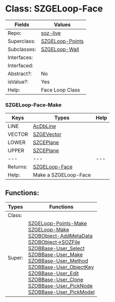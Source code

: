
# Class:	SZGELoop-Face

| Fields | Values |
| --------- | --------- |
| Repo: | [soz-live](/repos/soz-live.html) |
| Superclass: | [SZGELoop-Points](SZGELoop-Points.html) |
| Subclasses: | [SZGELoop-Wall](SZGELoop-Wall.html) |
| Interfaces: |  |
| Interfaced: |  |
| Abstract?: | No |
| isValue?: | Yes |
| Help: | Face Loop Class |

### SZGELoop-Face-Make

| Keys | Types | Help |
| --------- | --------- | --------- |
| LINE | [AcDbLine](AcDbLine.html) |  |
| VECTOR | [SZGEVector](SZGEVector.html) |  |
| LOWER | [SZCEPlane](SZCEPlane.html) |  |
| UPPER | [SZCEPlane](SZCEPlane.html) |  |
| --- | --- | --- |
| Returns: | [SZGELoop-Face](SZGELoop-Face.html) |
| Help: | Make a SZGELoop-Face |


## Functions:

| Types | Functions |
| --------- | --------- |
| Class: |  |
| Super: | [SZGELoop-Points-Make](SZGELoop-Points.html) <br> [SZGELoop-Make](SZGELoop.html) <br> [SZOBObject-AddMetaData](SZOBObject.html) <br> [SZOBObject->SOZFile](SZOBObject.html) <br> [SZOBBase-User_Select](SZOBBase.html) <br> [SZOBBase-User_Make](SZOBBase.html) <br> [SZOBBase-User_Method](SZOBBase.html) <br> [SZOBBase-User_ObjectKey](SZOBBase.html) <br> [SZOBBase-User_Edit](SZOBBase.html) <br> [SZOBBase-User_Clone](SZOBBase.html) <br> [SZOBBase-User_PickNode](SZOBBase.html) <br> [SZOBBase-User_PickModel](SZOBBase.html) |



